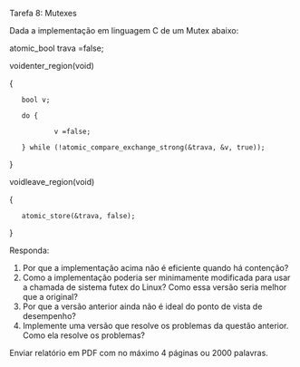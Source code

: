 Tarefa 8: Mutexes

Dada a implementação em linguagem C de um Mutex abaixo:


atomic_bool trava =false;


voidenter_region(void)

{

       bool v;

       do {

               v =false;

       } while (!atomic_compare_exchange_strong(&trava, &v, true));

}


voidleave_region(void)

{

       atomic_store(&trava, false);

}


Responda:
1. Por que a implementação acima não é eficiente quando há contenção?
2. Como a implementação poderia ser minimamente modificada para usar a chamada de sistema futex do Linux? Como essa versão seria melhor que a original?
3. Por que a versão anterior ainda não é ideal do ponto de vista de desempenho?
4. Implemente uma versão que resolve os problemas da questão anterior. Como ela resolve os problemas?

Enviar relatório em PDF com no máximo 4 páginas ou 2000 palavras.

